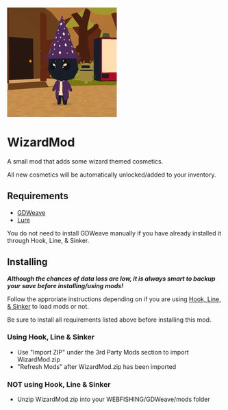 ![WizardMod Picture](https://github.com/nicatoris/WizardMod/blob/main/icon.png)

# WizardMod

A small mod that adds some wizard themed cosmetics.

All new cosmetics will be automatically unlocked/added to your inventory.

## Requirements

- [GDWeave](https://github.com/NotNite/GDWeave/tree/main)
- [Lure](https://github.com/Sulayre/WebfishingLure)

You do not need to install GDWeave manually if you have already installed it through Hook, Line, & Sinker.
## Installing
***Although the chances of data loss are low, it is always smart to backup your save before installing/using mods!***

Follow the approriate instructions depending on if you are using [Hook, Line, & Sinker](https://github.com/pyoidzzz/HLSRewritten) to load mods or not.

Be sure to install all requirements listed above before installing this mod.
### Using Hook, Line & Sinker
- Use "Import ZIP" under the 3rd Party Mods section to import WizardMod.zip
- "Refresh Mods" after WizardMod.zip has been imported

### **NOT** using Hook, Line & Sinker
- Unzip WizardMod.zip into your WEBFISHING/GDWeave/mods folder
